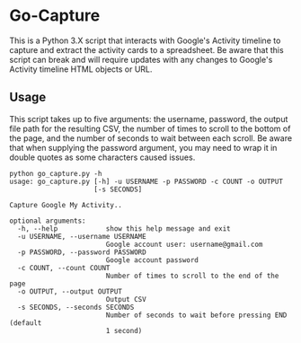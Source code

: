 # Go-Capture
This is a Python 3.X script that interacts with Google's Activity timeline to capture and extract the activity cards to a spreadsheet. Be aware that this script can break and will require updates with any changes to Google's Activity timeline HTML objects or URL.
## Usage
This script takes up to five arguments: the username, password, the output file path for the resulting CSV, the number of times to scroll to the bottom of the page, and the number of seconds to wait between each scroll. Be aware that when supplying the password argument, you may need to wrap it in double quotes as some characters caused issues.
~~~
python go_capture.py -h
usage: go_capture.py [-h] -u USERNAME -p PASSWORD -c COUNT -o OUTPUT
                     [-s SECONDS]

Capture Google My Activity..

optional arguments:
  -h, --help            show this help message and exit
  -u USERNAME, --username USERNAME
                        Google account user: username@gmail.com
  -p PASSWORD, --password PASSWORD
                        Google account password
  -c COUNT, --count COUNT
                        Number of times to scroll to the end of the page
  -o OUTPUT, --output OUTPUT
                        Output CSV
  -s SECONDS, --seconds SECONDS
                        Number of seconds to wait before pressing END (default
                        1 second)
~~~
